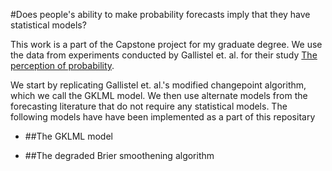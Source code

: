 #Does people's ability to make probability forecasts imply that they have statistical models?

This work is a part of the Capstone project for my graduate degree. We use the data from experiments conducted by Gallistel et. al. for their study [The perception of probability](http://psycnet.apa.org/record/2014-03591-003). 

We start by replicating Gallistel et. al.'s modified changepoint algorithm, which we call the GKLML model.
We then use alternate models from the forecasting literature that do not require any statistical models.
The following models have have been implemented as a part of this repositary
- ##The GKLML model

- ##The degraded Brier smoothening algorithm